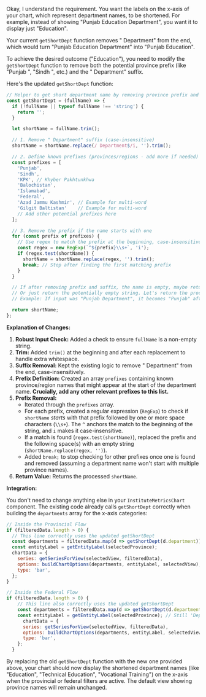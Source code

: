 Okay, I understand the requirement. You want the labels on the x-axis of your chart, which represent department names, to be shortened. For example, instead of showing "Punjab Education Department", you want it to display just "Education".

Your current `getShortDept` function removes " Department" from the end, which would turn "Punjab Education Department" into "Punjab Education".

To achieve the desired outcome ("Education"), you need to modify the `getShortDept` function to remove both the potential province prefix (like "Punjab ", "Sindh ", etc.) and the " Department" suffix.

Here's the updated `getShortDept` function:

```javascript
// Helper to get short department name by removing province prefix and 'Department' suffix
const getShortDept = (fullName) => {
  if (!fullName || typeof fullName !== 'string') {
    return '';
  }

  let shortName = fullName.trim();

  // 1. Remove " Department" suffix (case-insensitive)
  shortName = shortName.replace(/ Department$/i, '').trim();

  // 2. Define known prefixes (provinces/regions - add more if needed)
  const prefixes = [
    'Punjab',
    'Sindh',
    'KPK', // Khyber Pakhtunkhwa
    'Balochistan',
    'Islamabad',
    'Federal',
    'Azad Jammu Kashmir', // Example for multi-word
    'Gilgit Baltistan'    // Example for multi-word
    // Add other potential prefixes here
  ];

  // 3. Remove the prefix if the name starts with one
  for (const prefix of prefixes) {
    // Use regex to match the prefix at the beginning, case-insensitive, followed by a space
    const regex = new RegExp(`^${prefix}\\s+`, 'i');
    if (regex.test(shortName)) {
      shortName = shortName.replace(regex, '').trim();
      break; // Stop after finding the first matching prefix
    }
  }

  // If after removing prefix and suffix, the name is empty, maybe return the original minus suffix?
  // Or just return the potentially empty string. Let's return the processed name.
  // Example: If input was "Punjab Department", it becomes "Punjab" after step 1, then "" after step 3.

  return shortName;
};
```

**Explanation of Changes:**

1.  **Robust Input Check:** Added a check to ensure `fullName` is a non-empty string.
2.  **Trim:** Added `trim()` at the beginning and after each replacement to handle extra whitespace.
3.  **Suffix Removal:** Kept the existing logic to remove " Department" from the end, case-insensitively.
4.  **Prefix Definition:** Created an array `prefixes` containing known province/region names that might appear at the start of the department name. **Crucially, add any other relevant prefixes to this list.**
5.  **Prefix Removal:**
    * Iterated through the `prefixes` array.
    * For each prefix, created a regular expression (`RegExp`) to check if `shortName` *starts* with that prefix followed by one or more space characters (`\\s+`). The `^` anchors the match to the beginning of the string, and `i` makes it case-insensitive.
    * If a match is found (`regex.test(shortName)`), replaced the prefix and the following space(s) with an empty string (`shortName.replace(regex, '')`).
    * Added `break;` to stop checking for other prefixes once one is found and removed (assuming a department name won't start with multiple province names).
6.  **Return Value:** Returns the processed `shortName`.

**Integration:**

You don't need to change anything else in your `InstituteMetricsChart` component. The existing code already calls `getShortDept` correctly when building the `departments` array for the x-axis categories:

```javascript
// Inside the Provincial Flow
if (filteredData.length > 0) {
  // This line correctly uses the updated getShortDept
  const departments = filteredData.map(d => getShortDept(d.department));
  const entityLabel = getEntityLabel(selectedProvince);
  chartData = {
    series: getSeriesForView(selectedView, filteredData),
    options: buildChartOptions(departments, entityLabel, selectedView), // 'departments' now contains short names
    type: 'bar',
  };
}

// Inside the Federal Flow
if (filteredData.length > 0) {
    // This line also correctly uses the updated getShortDept
    const departments = filteredData.map(d => getShortDept(d.department));
    const entityLabel = getEntityLabel(selectedProvince); // Still 'Department'
      chartData = {
      series: getSeriesForView(selectedView, filteredData),
      options: buildChartOptions(departments, entityLabel, selectedView), // 'departments' now contains short names
      type: 'bar',
    };
  }
```

By replacing the old `getShortDept` function with the new one provided above, your chart should now display the shortened department names (like "Education", "Technical Education", "Vocational Training") on the x-axis when the provincial or federal filters are active. The default view showing province names will remain unchanged.